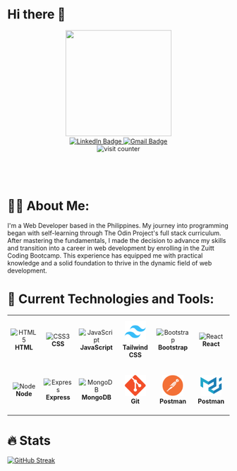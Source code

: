 # Hi there 👋

<!--
**bigbossbry/bigbossbry** is a ✨ _special_ ✨ repository because its `README.md` (this file) appears on your GitHub profile.

Here are some ideas to get you started:

- 🔭 I’m currently working on ...
- 🌱 I’m currently learning ...
- 👯 I’m looking to collaborate on ...
- 🤔 I’m looking for help with ...
- 💬 Ask me about ...
- 📫 How to reach me: ...
- 😄 Pronouns: ...
- ⚡ Fun fact: ...
-->



<div id="header" align="center">
    <img src="https://media.giphy.com/media/jdPMeyv9rn0hZHh8n9/giphy.gif" height="240" width="240">
    <div id="badges">
        <a href="LI-URL">
            <img src="https://img.shields.io/badge/LinkedIn-blue?style=for-the-badge&logo=linkedin&logoColor=white" alt="LinkedIn Badge"/>
        </a>
        <a href="gmail">
            <img src="https://img.shields.io/badge/Gmail-D14836?style=for-the-badge&logo=gmail&logoColor=white" alt="Gmail Badge"/>
        </a>
    </div>
    <img src="https://komarev.com/ghpvc/?username=ramirezbryanc&style=flat-square&color=blue" alt="visit counter"/>
</div>

<br><br><br>


# 👨‍💻 About Me:  
   
I'm a Web Developer based in the Philippines. My journey into programming began with self-learning through The Odin Project's full stack curriculum. After mastering the fundamentals, I made the decision to advance my skills and transition into a career in web development by enrolling in the Zuitt Coding Bootcamp. This experience has equipped me with practical knowledge and a solid foundation to thrive in the dynamic field of web development.
 
#

# 🔧 Current Technologies and Tools:

<table>
    <tr>
        <td align="center" height="108" width="108">
            <img 
                src="https://cdn.jsdelivr.net/gh/devicons/devicon@latest/icons/html5/html5-original.svg"
                width="48"
                height="48"
                alt="HTML5" 
            />
            <br /><strong>HTML</strong>
        </td>
        <td align="center" height="108" width="108">
            <img 
                src="https://cdn.jsdelivr.net/gh/devicons/devicon@latest/icons/css3/css3-original.svg" 
                width="48"
                height="48"
                alt="CSS3"
            />
            <br /><strong>CSS</strong>
        </td>
        <td align="center" height="108" width="108">
            <img 
                src="https://cdn.jsdelivr.net/gh/devicons/devicon@latest/icons/javascript/javascript-original.svg" 
                width="48"
                height="48"
                alt="JavaScript"
            />
            <br /><strong>JavaScript</strong>
        </td>
        <td align="center" height="108" width="108">
            <img
                src="https://raw.githubusercontent.com/devicons/devicon/6910f0503efdd315c8f9b858234310c06e04d9c0/icons/tailwindcss/tailwindcss-original.svg"
                width="48"
                height="48"
                alt="Tailwind CSS"
            />
            <br /><strong>Tailwind CSS</strong>
        </td>
        <td align="center" height="108" width="108">
            <img 
                src="https://cdn.jsdelivr.net/gh/devicons/devicon@latest/icons/bootstrap/bootstrap-original.svg" 
                width="48"
                height="48"
                alt="Bootstrap"
            />
            <br /><strong>Bootstrap</strong>
        </td>
        <td align="center" height="108" width="108">
            <img
                src="https://cdn.jsdelivr.net/gh/devicons/devicon/icons/react/react-original.svg"
                width="48"
                height="48"
                alt="React"
            />
            <br /><strong>React</strong>
        </td>
    </tr>
    <tr>
        <td align="center" height="108" width="108">
            <img
            src="https://cdn.jsdelivr.net/gh/devicons/devicon/icons/nodejs/nodejs-original.svg"
            width="48"
            height="48"
            alt="Node"
            />
            <br /><strong>Node</strong>
        </td>
        <td align="center" height="108" width="108">
            <img
                src="https://cdn.jsdelivr.net/gh/devicons/devicon/icons/express/express-original.svg"
                width="48"
                height="48"
                alt="Express"
            />
            <br /><strong>Express</strong>
        </td>
        <td align="center" height="108" width="108">
            <img
                src="https://cdn.jsdelivr.net/gh/devicons/devicon/icons/mongodb/mongodb-original.svg"
                width="48"
                height="48"
                alt="MongoDB"
            />
            <br /><strong>MongoDB</strong>
        </td>
        <td align="center" height="108" width="108">
            <img
                src="https://raw.githubusercontent.com/devicons/devicon/6910f0503efdd315c8f9b858234310c06e04d9c0/icons/git/git-original.svg"
                width="48"
                height="48"
                alt="Git"
            />
            <br /><strong>Git</strong>
        </td>
        <td align="center" height="108" width="108">
            <img
                src="https://raw.githubusercontent.com/devicons/devicon/6910f0503efdd315c8f9b858234310c06e04d9c0/icons/postman/postman-original.svg"
                width="48"
                height="48"
                alt="Postman"
            />
            <br /><strong>Postman</strong>
        </td>
        <td align="center" height="108" width="108">
            <img
                src="https://raw.githubusercontent.com/devicons/devicon/6910f0503efdd315c8f9b858234310c06e04d9c0/icons/materialui/materialui-original.svg"
                width="48"
                height="48"
                alt="Material UI"
            />
            <br /><strong>Postman</strong>
        </td>
    </tr>
</table>

# 🔥 Stats

[![GitHub Streak](https://streak-stats.demolab.com/?user=ramirezbryanc)](https://git.io/streak-stats)
    
